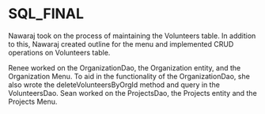 # SQL_FINAL

Nawaraj took on the process of maintaining the Volunteers table. In addition to this, Nawaraj created outline for the menu and implemented CRUD operations on Volunteers table. 

Renee worked on the OrganizationDao, the Organization entity, and the Organization Menu. To aid in the functionality of the OrganizationDao, she also wrote the deleteVolunteersByOrgId method and query in the VolunteersDao.
Sean worked on the ProjectsDao, the Projects entity and the Projects Menu.  
